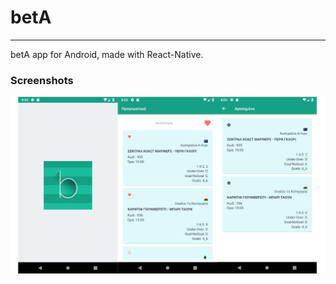 # betA
---
betA app for Android, made with React-Native.

### Screenshots
![screenshots](screenshots.png)
